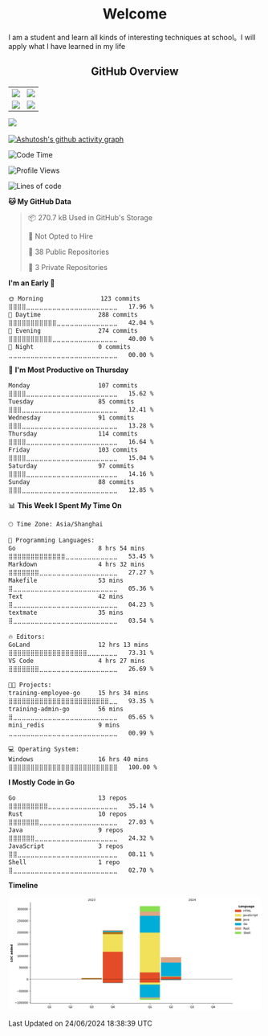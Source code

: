 <h1 align="center"> Welcome </h1>

I am a student and learn all kinds of interesting techniques at school。I will apply what I have learned in my life

<h2 align="center"> GitHub Overview </h2>
<table>
  <tr>
    <td align="center" style="padding=0;width=50%;">
    <!-- 添加统计信息卡片 文档地址  https://github.com/anuraghazra/github-readme-stats/blob/master/docs/readme_cn.md -->
      <img align="center" style="padding=0;" src="https://streak-stats.demolab.com/?user=onenewcode&layout=compact&count_private=true&show_icons=true&theme=react" />
    </td>
    <td align="center" style="padding=0;width=50%;">
    <!-- 添加语言统计 文档地址  [https://github.com/anuraghazra/github-readme-stats/blob/master/docs/readme_cn.md](https://github.com/athul/waka-readme) -->
      <img align="center" style="padding=0;" src="https://github-readme-stats.vercel.app/api/?username=onenewcode&count_private=true&show_icons=true&theme=react" />
    </td>
  </tr>
    <tr>
    <td align="center" style="padding=0;">
    <!-- 添加统计信息卡片 文档地址  https://github.com/anuraghazra/github-readme-stats/blob/master/docs/readme_cn.md -->
      <img align="center" style="padding=0;" src="https://github-readme-stats.vercel.app/api/top-langs/?username=onenewcode&layout=compact&count_private=true&show_icons=true&theme=react&hide=javascript,html,css" />
    </td>
    <td align="center" style="padding=0;width=50%;">
    <!-- 添加语言统计 文档地址  [https://github.com/songquanpeng/stats-cards -->
      <img align="center" style="padding=0;"  src="https://stats.justsong.cn/api/csdn?id=studycodeday&theme=react"/>
    </td>
  </tr>
</table>

<!-- 引入奖杯 -->
[![](https://github-profile-trophy.vercel.app/?username=onenewcode&column=-1&theme=algolia)](https://github.com/ryo-ma/github-profile-trophy/)
<!-- 引入活动列表 -->
[![Ashutosh's github activity graph](https://github-readme-activity-graph.vercel.app/graph?username=onenewcode&theme=react)](https://github.com/ashutosh00710/github-readme-activity-graph)

<!--START_SECTION:waka-->
![Code Time](http://img.shields.io/badge/Code%20Time-843%20hrs%2020%20mins-blue)

![Profile Views](http://img.shields.io/badge/Profile%20Views-0-blue)

![Lines of code](https://img.shields.io/badge/From%20Hello%20World%20I%27ve%20Written-619.3%20thousand%20lines%20of%20code-blue)

**🐱 My GitHub Data** 

> 📦 270.7 kB Used in GitHub's Storage 
 > 
> 🚫 Not Opted to Hire
 > 
> 📜 38 Public Repositories 
 > 
> 🔑 3 Private Repositories 
 > 
**I'm an Early 🐤** 

```text
🌞 Morning                123 commits         ⣿⣿⣿⣿⣀⣀⣀⣀⣀⣀⣀⣀⣀⣀⣀⣀⣀⣀⣀⣀⣀⣀⣀⣀⣀   17.96 % 
🌆 Daytime                288 commits         ⣿⣿⣿⣿⣿⣿⣿⣿⣿⣿⣿⣀⣀⣀⣀⣀⣀⣀⣀⣀⣀⣀⣀⣀⣀   42.04 % 
🌃 Evening                274 commits         ⣿⣿⣿⣿⣿⣿⣿⣿⣿⣿⣀⣀⣀⣀⣀⣀⣀⣀⣀⣀⣀⣀⣀⣀⣀   40.00 % 
🌙 Night                  0 commits           ⣀⣀⣀⣀⣀⣀⣀⣀⣀⣀⣀⣀⣀⣀⣀⣀⣀⣀⣀⣀⣀⣀⣀⣀⣀   00.00 % 
```
📅 **I'm Most Productive on Thursday** 

```text
Monday                   107 commits         ⣿⣿⣿⣿⣀⣀⣀⣀⣀⣀⣀⣀⣀⣀⣀⣀⣀⣀⣀⣀⣀⣀⣀⣀⣀   15.62 % 
Tuesday                  85 commits          ⣿⣿⣿⣀⣀⣀⣀⣀⣀⣀⣀⣀⣀⣀⣀⣀⣀⣀⣀⣀⣀⣀⣀⣀⣀   12.41 % 
Wednesday                91 commits          ⣿⣿⣿⣀⣀⣀⣀⣀⣀⣀⣀⣀⣀⣀⣀⣀⣀⣀⣀⣀⣀⣀⣀⣀⣀   13.28 % 
Thursday                 114 commits         ⣿⣿⣿⣿⣀⣀⣀⣀⣀⣀⣀⣀⣀⣀⣀⣀⣀⣀⣀⣀⣀⣀⣀⣀⣀   16.64 % 
Friday                   103 commits         ⣿⣿⣿⣿⣀⣀⣀⣀⣀⣀⣀⣀⣀⣀⣀⣀⣀⣀⣀⣀⣀⣀⣀⣀⣀   15.04 % 
Saturday                 97 commits          ⣿⣿⣿⣿⣀⣀⣀⣀⣀⣀⣀⣀⣀⣀⣀⣀⣀⣀⣀⣀⣀⣀⣀⣀⣀   14.16 % 
Sunday                   88 commits          ⣿⣿⣿⣀⣀⣀⣀⣀⣀⣀⣀⣀⣀⣀⣀⣀⣀⣀⣀⣀⣀⣀⣀⣀⣀   12.85 % 
```


📊 **This Week I Spent My Time On** 

```text
🕑︎ Time Zone: Asia/Shanghai

💬 Programming Languages: 
Go                       8 hrs 54 mins       ⣿⣿⣿⣿⣿⣿⣿⣿⣿⣿⣿⣿⣿⣀⣀⣀⣀⣀⣀⣀⣀⣀⣀⣀⣀   53.45 % 
Markdown                 4 hrs 32 mins       ⣿⣿⣿⣿⣿⣿⣿⣀⣀⣀⣀⣀⣀⣀⣀⣀⣀⣀⣀⣀⣀⣀⣀⣀⣀   27.27 % 
Makefile                 53 mins             ⣿⣀⣀⣀⣀⣀⣀⣀⣀⣀⣀⣀⣀⣀⣀⣀⣀⣀⣀⣀⣀⣀⣀⣀⣀   05.36 % 
Text                     42 mins             ⣿⣀⣀⣀⣀⣀⣀⣀⣀⣀⣀⣀⣀⣀⣀⣀⣀⣀⣀⣀⣀⣀⣀⣀⣀   04.23 % 
textmate                 35 mins             ⣿⣀⣀⣀⣀⣀⣀⣀⣀⣀⣀⣀⣀⣀⣀⣀⣀⣀⣀⣀⣀⣀⣀⣀⣀   03.54 % 

🔥 Editors: 
GoLand                   12 hrs 13 mins      ⣿⣿⣿⣿⣿⣿⣿⣿⣿⣿⣿⣿⣿⣿⣿⣿⣿⣿⣀⣀⣀⣀⣀⣀⣀   73.31 % 
VS Code                  4 hrs 27 mins       ⣿⣿⣿⣿⣿⣿⣿⣀⣀⣀⣀⣀⣀⣀⣀⣀⣀⣀⣀⣀⣀⣀⣀⣀⣀   26.69 % 

🐱‍💻 Projects: 
training-employee-go     15 hrs 34 mins      ⣿⣿⣿⣿⣿⣿⣿⣿⣿⣿⣿⣿⣿⣿⣿⣿⣿⣿⣿⣿⣿⣿⣿⣀⣀   93.35 % 
training-admin-go        56 mins             ⣿⣀⣀⣀⣀⣀⣀⣀⣀⣀⣀⣀⣀⣀⣀⣀⣀⣀⣀⣀⣀⣀⣀⣀⣀   05.65 % 
mini_redis               9 mins              ⣀⣀⣀⣀⣀⣀⣀⣀⣀⣀⣀⣀⣀⣀⣀⣀⣀⣀⣀⣀⣀⣀⣀⣀⣀   00.99 % 

💻 Operating System: 
Windows                  16 hrs 40 mins      ⣿⣿⣿⣿⣿⣿⣿⣿⣿⣿⣿⣿⣿⣿⣿⣿⣿⣿⣿⣿⣿⣿⣿⣿⣿   100.00 % 
```

**I Mostly Code in Go** 

```text
Go                       13 repos            ⣿⣿⣿⣿⣿⣿⣿⣿⣿⣀⣀⣀⣀⣀⣀⣀⣀⣀⣀⣀⣀⣀⣀⣀⣀   35.14 % 
Rust                     10 repos            ⣿⣿⣿⣿⣿⣿⣿⣀⣀⣀⣀⣀⣀⣀⣀⣀⣀⣀⣀⣀⣀⣀⣀⣀⣀   27.03 % 
Java                     9 repos             ⣿⣿⣿⣿⣿⣿⣀⣀⣀⣀⣀⣀⣀⣀⣀⣀⣀⣀⣀⣀⣀⣀⣀⣀⣀   24.32 % 
JavaScript               3 repos             ⣿⣿⣀⣀⣀⣀⣀⣀⣀⣀⣀⣀⣀⣀⣀⣀⣀⣀⣀⣀⣀⣀⣀⣀⣀   08.11 % 
Shell                    1 repo              ⣿⣀⣀⣀⣀⣀⣀⣀⣀⣀⣀⣀⣀⣀⣀⣀⣀⣀⣀⣀⣀⣀⣀⣀⣀   02.70 % 
```



**Timeline**

![Lines of Code chart](https://raw.githubusercontent.com/onenewcode/onenewcode/main/assets/bar_graph.png)


 Last Updated on 24/06/2024 18:38:39 UTC
<!--END_SECTION:waka-->

